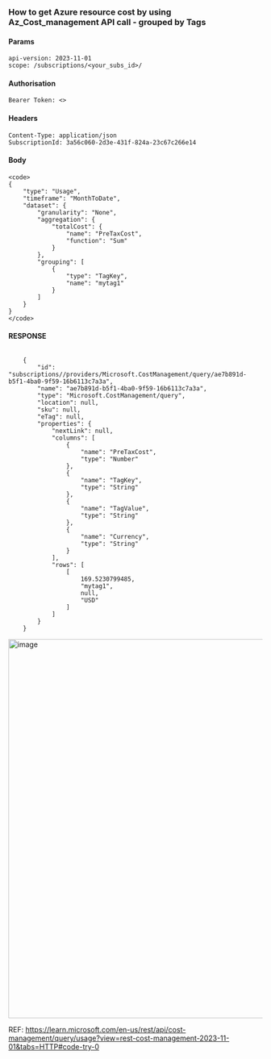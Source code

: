 ### How to get Azure resource cost by using Az_Cost_management API call - grouped by Tags  

#### Params
	api-version: 2023-11-01
	scope: /subscriptions/<your_subs_id>/
#### Authorisation
	Bearer Token: <>
#### Headers
	Content-Type: application/json
	SubscriptionId: 3a56c060-2d3e-431f-824a-23c67c266e14
#### Body
	<code>
	{
	    "type": "Usage",
	    "timeframe": "MonthToDate",
	    "dataset": {
	        "granularity": "None",
	        "aggregation": {
	            "totalCost": {
	                "name": "PreTaxCost",
	                "function": "Sum"
	            }
	        },
	        "grouping": [
	            {
	                "type": "TagKey",
	                "name": "mytag1"
	            }
	        ]
	    }
	}
	</code>

#### RESPONSE
<code>
	{
	    "id": "subscriptions/<sub_id>/providers/Microsoft.CostManagement/query/ae7b891d-b5f1-4ba0-9f59-16b6113c7a3a",
	    "name": "ae7b891d-b5f1-4ba0-9f59-16b6113c7a3a",
	    "type": "Microsoft.CostManagement/query",
	    "location": null,
	    "sku": null,
	    "eTag": null,
	    "properties": {
	        "nextLink": null,
	        "columns": [
	            {
	                "name": "PreTaxCost",
	                "type": "Number"
	            },
	            {
	                "name": "TagKey",
	                "type": "String"
	            },
	            {
	                "name": "TagValue",
	                "type": "String"
	            },
	            {
	                "name": "Currency",
	                "type": "String"
	            }
	        ],
	        "rows": [
	            [
	                169.5230799485,
	                "mytag1",
	                null,
	                "USD"
	            ]
	        ]
	    }
	}

</code>


<img width="752" alt="image" src="https://github.com/user-attachments/assets/2bfd0409-98fa-432f-bd0d-4cca660bbc9d">

REF: https://learn.microsoft.com/en-us/rest/api/cost-management/query/usage?view=rest-cost-management-2023-11-01&tabs=HTTP#code-try-0
